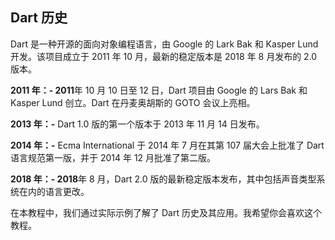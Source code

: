 ## Dart 历史

Dart 是一种开源的面向对象编程语言，由 Google 的 Lark Bak 和 Kasper Lund 开发。该项目成立于 2011 年 10 月，最新的稳定版本是 2018 年 8 月发布的 2.0 版本。

**2011 年：- 2011**年 10 月 10 日至 12 日，Dart 项目由 Google 的 Lars Bak 和 Kasper Lund 创立。Dart 在丹麦奥胡斯的 GOTO 会议上亮相。

**2013 年：-** Dart 1.0 版的第一个版本于 2013 年 11 月 14 日发布。

**2014 年：-** Ecma International 于 2014 年 7 月在其第 107 届大会上批准了 Dart 语言规范第一版，并于 2014 年 12 月批准了第二版。

**2018 年：- 2018**年 8 月，Dart 2.0 版的最新稳定版本发布，其中包括声音类型系统在内的语言更改。

在本教程中，我们通过实际示例了解了 Dart 历史及其应用。我希望你会喜欢这个教程。